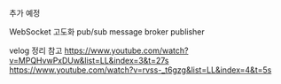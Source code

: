 추가 예정

WebSocket 고도화
pub/sub
message broker
publisher

velog 정리
참고
https://www.youtube.com/watch?v=MPQHvwPxDUw&list=LL&index=3&t=27s
https://www.youtube.com/watch?v=rvss-_t6gzg&list=LL&index=4&t=5s
